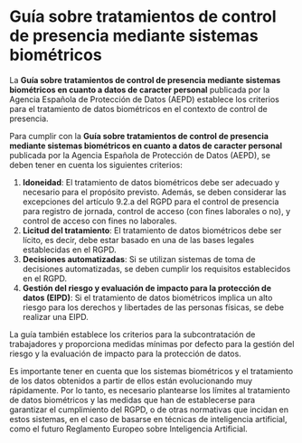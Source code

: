 # Guía sobre tratamientos de control de presencia mediante sistemas biométricos

La **Guía sobre tratamientos de control de presencia mediante sistemas biométricos en cuanto a datos de caracter personal** publicada por la Agencia Española de Protección de Datos (AEPD) establece los criterios para el tratamiento de datos biométricos en el contexto de control de presencia.

Para cumplir con la **Guía sobre tratamientos de control de presencia mediante sistemas biométricos en cuanto a datos de caracter personal** publicada por la Agencia Española de Protección de Datos (AEPD), se deben tener en cuenta los siguientes criterios:

1. **Idoneidad**: El tratamiento de datos biométricos debe ser adecuado y necesario para el propósito previsto. Además, se deben considerar las excepciones del artículo 9.2.a del RGPD para el control de presencia para registro de jornada, control de acceso (con fines laborales o no), y control de acceso con fines no laborales.
2. **Licitud del tratamiento**: El tratamiento de datos biométricos debe ser lícito, es decir, debe estar basado en una de las bases legales establecidas en el RGPD.
3. **Decisiones automatizadas**: Si se utilizan sistemas de toma de decisiones automatizadas, se deben cumplir los requisitos establecidos en el RGPD.
4. **Gestión del riesgo y evaluación de impacto para la protección de datos (EIPD)**: Si el tratamiento de datos biométricos implica un alto riesgo para los derechos y libertades de las personas físicas, se debe realizar una EIPD.

La guía también establece los criterios para la subcontratación de trabajadores y proporciona medidas mínimas por defecto para la gestión del riesgo y la evaluación de impacto para la protección de datos.

Es importante tener en cuenta que los sistemas biométricos y el tratamiento de los datos obtenidos a partir de ellos están evolucionando muy rápidamente. Por lo tanto, es necesario plantearse los límites al tratamiento de datos biométricos y las medidas que han de establecerse para garantizar el cumplimiento del RGPD, o de otras normativas que incidan en estos sistemas, en el caso de basarse en técnicas de inteligencia artificial, como el futuro Reglamento Europeo sobre Inteligencia Artificial.
